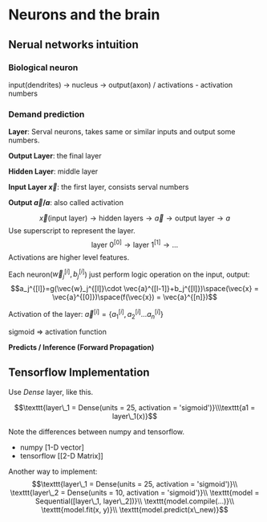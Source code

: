 # Neurons and the brain
## Nerual networks intuition
### Biological neuron
input(dendrites) -> nucleus -> output(axon) / activations - activation numbers
### Demand prediction 
**Layer**: Serval neurons, takes same or similar inputs and output some numbers.

**Output Layer**: the final layer

**Hidden Layer**: middle layer

**Input Layer $\vec{x}$**: the first layer, consists serval numbers

**Output $\vec{a}  / a$**: also called activation

$$\vec{x} \text{(input layer)} \rightarrow \text{hidden layers}\rightarrow \vec{a} \rightarrow \text{output layer}\rightarrow a$$
Use superscript to represent the layer.
$$\text{layer 0}^{[0]}\rightarrow\text{layer 1}^{[1]}\rightarrow...$$
Activations are higher level features. 

Each neuron($\vec{w}_j^{[i]},b_j^{[i]}$) just perform logic operation on the input, output:
$$a_j^{[l]}=g(\vec{w}_j^{[l]}\cdot \vec{a}^{[l-1]}+b_j^{[l]})\space(\vec{x} = \vec{a}^{[0]})\space(f(\vec{x}) = \vec{a}^{[n]})$$

Activation of the layer: $\vec{a}^{[i]} = \{a_1^{[i]},a_2^{[i]} ...a_n^{[i]} \}$

sigmoid => activation function

**Predicts / Inference (Forward Propagation)**

## Tensorflow Implementation    
Use *Dense* layer, like this.

$$\texttt{layer\_1 = Dense(units = 25, activation = 'sigmoid')}\\\texttt{a1 = layer\_1(x)}$$

Note the differences between numpy and tensorflow.
* numpy [1-D vector]
* tensorflow [[2-D Matrix]]

Another way to implement:
$$\texttt{layer\_1 = Dense(units = 25, activation = 'sigmoid')}\\
\texttt{layer\_2 = Dense(units = 10, activation = 'sigmoid')}\\
\texttt{model = Sequential([layer\_1, layer\_2])}\\
\texttt{model.compile(...)}\\
\texttt{model.fit(x, y)}\\
\texttt{model.predict(x\_new)}$$